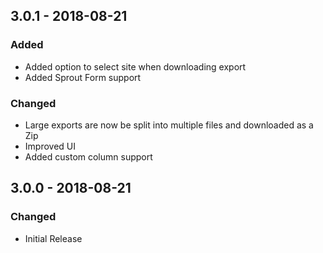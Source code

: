 ## 3.0.1 - 2018-08-21
### Added
- Added option to select site when downloading export
- Added Sprout Form support

### Changed
- Large exports are now be split into multiple files and downloaded as a Zip
- Improved UI
- Added custom column support

## 3.0.0 - 2018-08-21
### Changed
- Initial Release